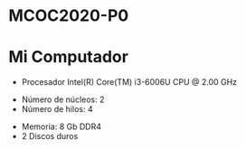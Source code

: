 # MCOC2020-P0
# Mi Computador
* Procesador Intel(R) Core(TM) i3-6006U CPU @ 2.00 GHz
+ Número de núcleos: 2
+ Número de hilos: 4
* Memoria: 8 Gb DDR4
* 2 Discos duros
